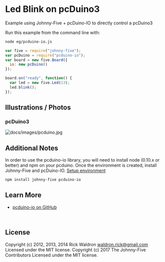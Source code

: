 <!--remove-start-->

# Led Blink on pcDuino3

<!--remove-end-->


Example using Johnny-Five + pcDuino-IO to directly control a pcDuino3







Run this example from the command line with:
```bash
node eg/pcduino-io.js
```


```javascript
var five = require("johnny-five");
var pcDuino = require("pcduino-io");
var board = new five.Board({
  io: new pcDuino()
});

board.on("ready", function() {
  var led = new five.Led(13);
  led.blink();
});


```


## Illustrations / Photos


### pcDuino3



![docs/images/pcduino.jpg](images/pcduino.jpg)  






## Additional Notes
In order to use the pcduino-io library, you will need to install node (0.10.x or better)
and npm on your pcduino. Once the environment is created, install Johnny-Five and pcDuino-IO.
[Setup environment](https://github.com/rwaldron/pcduino-io#install-a-compatible-version-of-nodenpm)
```sh
npm install johnny-five pcduino-io
```


## Learn More

- [pcduino-io on GitHub](https://github.com/rwaldron/pcduino-io/)

&nbsp;

<!--remove-start-->

## License
Copyright (c) 2012, 2013, 2014 Rick Waldron <waldron.rick@gmail.com>
Licensed under the MIT license.
Copyright (c) 2017 The Johnny-Five Contributors
Licensed under the MIT license.

<!--remove-end-->
